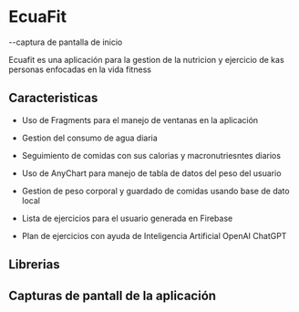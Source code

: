 # EcuaFit
--captura de pantalla de inicio 

Ecuafit es una aplicación para la gestion de la nutricion y ejercicio de kas personas enfocadas en la vida fitness

## Caracteristicas

- Uso de Fragments para el manejo de ventanas en la aplicación

- Gestion del consumo de agua diaria

- Seguimiento de comidas con sus calorias y macronutriesntes diarios

- Uso de AnyChart para manejo de tabla de datos del peso del usuario

- Gestion de peso corporal y guardado de comidas usando base de dato local 

- Lista de ejercicios para el usuario generada en Firebase

- Plan de ejercicios con ayuda de Inteligencia Artificial OpenAI ChatGPT
## Librerias



## Capturas de pantall de la aplicación
